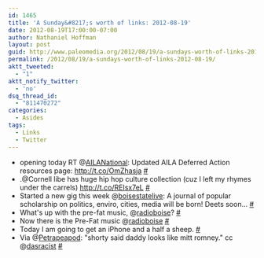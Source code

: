 ```yaml
---
id: 1465
title: 'A Sunday&#8217;s worth of links: 2012-08-19'
date: 2012-08-19T17:00:00-07:00
author: Nathaniel Hoffman
layout: post
guid: http://www.paleomedia.org/2012/08/19/a-sundays-worth-of-links-2012-08-19/
permalink: /2012/08/19/a-sundays-worth-of-links-2012-08-19/
aktt_tweeted:
  - "1"
aktt_notify_twitter:
  - 'no'
dsq_thread_id:
  - "811470272"
categories:
  - Asides
tags:
  - Links
  - Twitter
---
```

<ul class="aktt_tweet_digest">
  <li>
    opening today RT @<a href="http://twitter.com/AILANational" class="aktt_username">AILANational</a>: Updated AILA Deferred Action resources page: <a href="http://t.co/OmZhasja" rel="nofollow">http://t.co/OmZhasja</a> <a href="http://twitter.com/paleomedia/statuses/235439837849722880" class="aktt_tweet_time">#</a>
  </li>
  <li>
    .@Cornell libe has huge hip hop culture collection (cuz I left my rhymes under the carrels) <a href="http://t.co/REIsx7eL" rel="nofollow">http://t.co/REIsx7eL</a> <a href="http://twitter.com/paleomedia/statuses/235764594063323137" class="aktt_tweet_time">#</a>
  </li>
  <li>
    Started a new gig this week @<a href="http://twitter.com/boisestatelive" class="aktt_username">boisestatelive</a>: A journal of popular scholarship on politics, enviro, cities, media will be born! Deets soon&#8230; <a href="http://twitter.com/paleomedia/statuses/236559988020101120" class="aktt_tweet_time">#</a>
  </li>
  <li>
    What's up with the pre-fat music, @<a href="http://twitter.com/radioboise" class="aktt_username">radioboise</a>? <a href="http://twitter.com/paleomedia/statuses/236637430055309312" class="aktt_tweet_time">#</a>
  </li>
  <li>
    Now there is the Pre-Fat music @<a href="http://twitter.com/radioboise" class="aktt_username">radioboise</a> <a href="http://twitter.com/paleomedia/statuses/236664664807837696" class="aktt_tweet_time">#</a>
  </li>
  <li>
    Today I am going to get an iPhone and a half a sheep. <a href="http://twitter.com/paleomedia/statuses/236856324409946112" class="aktt_tweet_time">#</a>
  </li>
  <li>
    Via @<a href="http://twitter.com/Petrapeapod" class="aktt_username">Petrapeapod</a>: "shorty said daddy looks like mitt romney." cc @<a href="http://twitter.com/dasracist" class="aktt_username">dasracist</a> <a href="http://twitter.com/paleomedia/statuses/237197264282591233" class="aktt_tweet_time">#</a>
  </li>
</ul>